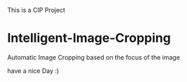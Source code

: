This is a CIP Project 
# Intelligent-Image-Cropping
Automatic Image Cropping based on the focus of the image



have a nice Day :)
